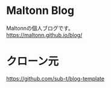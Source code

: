 # Maltonn Blog
Maltonnの個人ブログです。  
https://maltonn.github.io/blog/


# クローン元
https://github.com/sub-t/blog-template

